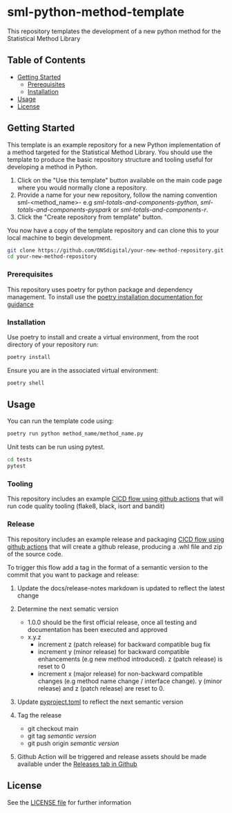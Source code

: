# sml-python-method-template
This repository templates the development of a new python method for the Statistical Method Library

## Table of Contents
- [Getting Started](#getting-started)
  - [Prerequisites](#prerequisites)
  - [Installation](#installation)
- [Usage](#usage)
- [License](#license)

## Getting Started

This template is an example repository for a new Python implementation of a method targeted for the Statistical Method Library.
You should use the template to produce the basic repository structure and tooling useful for developing a method in Python.

1. Click on the "Use this template" button available on the main code page where you would normally clone a repository.
2. Provide a name for your new repository, follow the naming convention sml-<method_name>-<implementation> e.g *sml-totals-and-components-python*, *sml-totals-and-components-pyspark* or *sml-totals-and-components-r*.
3. Click the "Create repository from template" button.

You now have a copy of the template repository and can clone this to your local machine to begin development.

```bash
git clone https://github.com/ONSdigital/your-new-method-repository.git
cd your-new-method-repository
```
### Prerequisites
This repository uses poetry for python package and dependency management. To install use the [poetry installation documentation for guidance](https://python-poetry.org/docs/#installing-with-the-official-installer)

### Installation
Use poetry to install and create a virtual environment, from the root directory of your repository run:
```bash
poetry install
```
Ensure you are in the associated virtual environment:
```bash
poetry shell
```
## Usage
You can run the template code using:
```bash
poetry run python method_name/method_name.py
```
Unit tests can be run using pytest.
```bash
cd tests
pytest
```
### Tooling
This repository includes an example [CICD flow using github actions](https://github.com/ONSdigital/sml-python-method-template/blob/main/.github/workflows/ci-checks.yaml) that will run code quality tooling (flake8, black, isort and bandit)

### Release
This repository includes an example release and packaging [CICD flow using github actions](https://github.com/ONSdigital/sml-python-method-template/blob/main/.github/workflows/package-release-artifact.yml) that will create a github release, producing a .whl file and zip of the source code.  

To trigger this flow add a tag in the format of a semantic version to the commit that you want to package and release:
1. Update the docs/release-notes markdown is updated to reflect the latest change
2. Determine the next sematic version
    - 1.0.0 should be the first official release, once all testing and documentation has been executed and approved
    -  x.y.z
        -  increment z (patch release) for backward compatible bug fix
        -  increment y (minor release) for backward compatible enhancements (e.g new method introduced). z (patch release) is reset to 0
        -  increment x (major release) for non-backward compatible changes (e.g method name change / interface change). y (minor release) and z (patch release) are reset to 0.
3. Update [pyproject.toml](https://github.com/ONSdigital/sml-python-method-template/blob/main/pyproject.toml) to reflect the next semantic version
4. Tag the release
    - git checkout main
    - git tag *semantic version*
    - git push origin *semantic version*

6. Github Action will be triggered and release assets should be made available under the [Releases tab in Github](https://github.com/ONSdigital/sml-python-method-template/releases)

## License
See the [LICENSE file](https://github.com/ONSdigital/sml-python-method-template/blob/main/LICENSE) for further information
